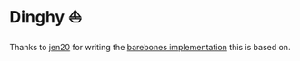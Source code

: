 # Dinghy :boat:

Thanks to [jen20](https://github.com/jen20) for writing the [barebones implementation](http://github.com/jen20/hashiconf-raft) this is based on.
